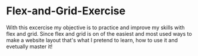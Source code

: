 # Flex-and-Grid-Exercise
With this excercise my objective is to practice and improve my skills with flex and grid.
Since flex and grid is on of the easiest and most used ways to make a website layout that's what I pretend to learn, how to use it and evetually master it!
